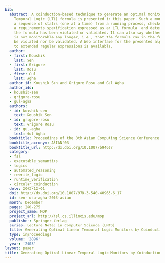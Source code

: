 ```yaml
---
bib:
  abstract: A coinduction-based technique to generate an optimal monitor from a Linear
    Temporal Logic (LTL) formula is presented in this paper. Such a monitor receives
    a sequence of states (one at a time) from a running process, checks them against
    a requirements specification expressed as an LTL formula, and determines whether
    the formula has been violated or validated. It can also say whether the LTL formula
    is not monitorable any longer, i.e., that the formula can in the future neither
    be violated nor be validated. A Web interface for the presented algorithm adapted
    to extended regular expressions is available.
  author:
  - first: Koushik
    last: Sen
  - first: Grigore
    last: Rosu
  - first: Gul
    last: Agha
  author_id: Koushik Sen and Grigore Rosu and Gul Agha
  author_ids:
  - koushik-sen
  - grigore-rosu
  - gul-agha
  authors:
  - id: koushik-sen
    text: Koushik Sen
  - id: grigore-rosu
    text: Grigore Rosu
  - id: gul-agha
    text: Gul Agha
  booktitle: Proceedings of the 8th Asian Computing Science Conference (ASIAN'03)
  booktitle_acronym: ASIAN'03
  booktitle_url: http://dx.doi.org/10.1007/b94667
  category:
  - fsl
  - executable_semantics
  - logics
  - automated_reasoning
  - rewrite_logic
  - runtime_verification
  - circular_coinduction
  date: 2003-12-01
  doi: http://dx.doi.org/10.1007/978-3-540-40965-6_17
  id: sen-rosu-agha-2003-asian
  month: December
  pages: 260-275
  project_name: MOP
  project_url: http://fsl.cs.illinois.edu/mop
  publisher: Springer-Verlag
  series: Lecture Notes in Computer Science (LNCS)
  title: Generating Optimal Linear Temporal Logic Monitors by Coinduction
  type: inproceedings
  volume: '2896'
  year: '2003'
layout: paper
title: Generating Optimal Linear Temporal Logic Monitors by Coinduction
---
```

